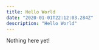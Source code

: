 ```yaml
---
title: Hello World
date: "2020-01-01T22:12:03.284Z"
description: "Hello World"
---
```


Nothing here yet!
